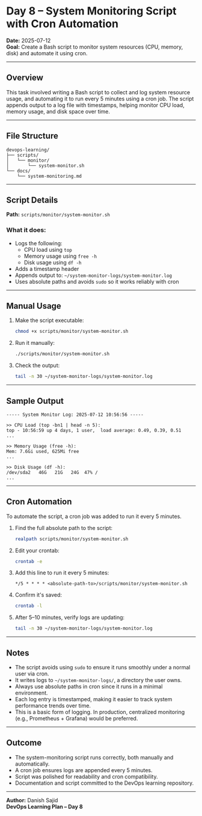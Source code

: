 # Day 8 – System Monitoring Script with Cron Automation

**Date:** 2025-07-12  
**Goal:** Create a Bash script to monitor system resources (CPU, memory, disk) and automate it using cron.

---

## Overview

This task involved writing a Bash script to collect and log system resource usage, and automating it to run every 5 minutes using a cron job. The script appends output to a log file with timestamps, helping monitor CPU load, memory usage, and disk space over time.

---

## File Structure

```
devops-learning/
├── scripts/
│   └── monitor/
│       └── system-monitor.sh
└── docs/
    └── system-monitoring.md
```

---

## Script Details

**Path:** `scripts/monitor/system-monitor.sh`

### What it does:
- Logs the following:
  - CPU load using `top`
  - Memory usage using `free -h`
  - Disk usage using `df -h`
- Adds a timestamp header
- Appends output to: `~/system-monitor-logs/system-monitor.log`
- Uses absolute paths and avoids `sudo` so it works reliably with cron

---

## Manual Usage

1. Make the script executable:
   ```bash
   chmod +x scripts/monitor/system-monitor.sh
   ```

2. Run it manually:
   ```bash
   ./scripts/monitor/system-monitor.sh
   ```

3. Check the output:
   ```bash
   tail -n 30 ~/system-monitor-logs/system-monitor.log
   ```

---

## Sample Output

```
----- System Monitor Log: 2025-07-12 10:56:56 -----

>> CPU Load (top -bn1 | head -n 5):
top - 10:56:59 up 4 days, 1 user,  load average: 0.49, 0.39, 0.51
...

>> Memory Usage (free -h):
Mem: 7.6Gi used, 625Mi free
...

>> Disk Usage (df -h):
/dev/sda2   46G   21G   24G  47% /
...
```

---

## Cron Automation

To automate the script, a cron job was added to run it every 5 minutes.

1. Find the full absolute path to the script:
   ```bash
   realpath scripts/monitor/system-monitor.sh
   ```

2. Edit your crontab:
   ```bash
   crontab -e
   ```

3. Add this line to run it every 5 minutes:
   ```cron
   */5 * * * * <absolute-path-to>/scripts/monitor/system-monitor.sh
   ```

4. Confirm it's saved:
   ```bash
   crontab -l
   ```

5. After 5–10 minutes, verify logs are updating:
   ```bash
   tail -n 30 ~/system-monitor-logs/system-monitor.log
   ```

---

## Notes

- The script avoids using `sudo` to ensure it runs smoothly under a normal user via cron.
- It writes logs to `~/system-monitor-logs/`, a directory the user owns.
- Always use absolute paths in cron since it runs in a minimal environment.
- Each log entry is timestamped, making it easier to track system performance trends over time.
- This is a basic form of logging. In production, centralized monitoring (e.g., Prometheus + Grafana) would be preferred.

---

## Outcome

- The system-monitoring script runs correctly, both manually and automatically.
- A cron job ensures logs are appended every 5 minutes.
- Script was polished for readability and cron compatibility.
- Documentation and script committed to the DevOps learning repository.

---

**Author:** Danish Sajid  
**DevOps Learning Plan – Day 8**

